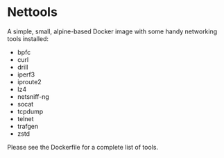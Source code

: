 # Nettools

A simple, small, alpine-based Docker image with some handy networking tools
installed:

- bpfc
- curl
- drill
- iperf3
- iproute2
- lz4
- netsniff-ng
- socat
- tcpdump
- telnet
- trafgen
- zstd

Please see the Dockerfile for a complete list of tools.
